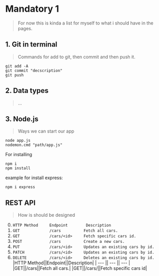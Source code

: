 # Mandatory 1
> For now this is kinda a list for myself to what i should have in the pages.

## 1. Git in terminal
> Commands for add to git, then commit and then push it.
```
git add -A
git commit "decscription"
git push
```

## 2. Data types
> ...

## 3. Node.js
> Ways we can start our app

```
node app.js
nodemon.cmd "path/app.js"
```
For installing
```
npm i
npm install
``` 

example for install express:
```
npm i express
```

## REST API
> How is should be designed
0. `HTTP Method     Endpoint        Description`
1. `GET             /cars          Fetch all cars.`
2. `GET             /cars/<id>     Fetch specific cars id.`
3. `POST            /cars          Create a new cars.`
4. `PUT             /cars/<id>     Updates an existing cars by id.`
5. `PATCH           /cars/<id>     Updates an existing cars by id.`
6. `DELETE          /cars/<id>     Deletes an existing cars by id.`
|HTTP Method||Endpoint||Description|
| --- || --- || --- |
|GET||/cars||Fetch all cars.|
|GET||/cars/<id>||Fetch specific cars id|